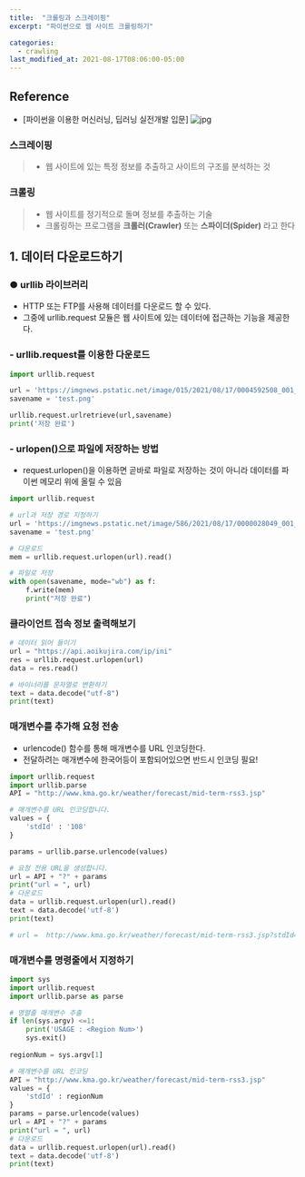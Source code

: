 ```yaml
---
title:  "크롤링과 스크레이핑"
excerpt: "파이썬으로 웹 사이트 크롤링하기"

categories:
  - crawling
last_modified_at: 2021-08-17T08:06:00-05:00
---
```

## Reference
- [파이썬을 이용한 머신러닝, 딥러닝 실전개발 입문]
![jpg](https://wikibook.co.kr/images/cover/m/9791158391799.png  )

### 스크레이핑
> - 웹 사이트에 있는 특정 정보를 추출하고 사이트의 구조를 분석하는 것

### 크롤링
> - 웹 사이트를 정기적으로 돌며 정보를 추출하는 기술
> - 크롤링하는 프로그램을 **크롤러(Crawler)** 또는 **스파이더(Spider)** 라고 한다

## 1. 데이터 다운로드하기 

### ● urllib 라이브러리
- HTTP 또는 FTP를 사용해 데이터를 다운로드 할 수 있다.
- 그중에 urllib.request 모듈은 웹 사이트에 있는 데이터에 접근하는 기능을 제공한다. 

### - urllib.request를 이용한 다운로드
~~~python
import urllib.request

url = 'https://imgnews.pstatic.net/image/015/2021/08/17/0004592508_001_20210817100802751.jpg?type=w647'
savename = 'test.png'

urllib.request.urlretrieve(url,savename)
print('저장 완료')
~~~

### - urlopen()으로 파일에 저장하는 방법
- request.urlopen()을 이용하면 곧바로 파일로 저장하는 것이 아니라 데이터를 파이썬 메모리 위에 올릴 수 있음
~~~python
import urllib.request

# url과 저장 경로 지정하기
url = 'https://imgnews.pstatic.net/image/586/2021/08/17/0000028049_001_20210817165519710.jpg?type=w647'
savename = 'test.png'

# 다운로드
mem = urllib.request.urlopen(url).read()

# 파일로 저장
with open(savename, mode="wb") as f:
    f.write(mem)
    print("저장 완료")
~~~

### 클라이언트 접속 정보 출력해보기
~~~python
# 데이터 읽어 들이기
url = "https://api.aoikujira.com/ip/ini"
res = urllib.request.urlopen(url)
data = res.read()

# 바이너리를 문자열로 변환하기
text = data.decode("utf-8")
print(text)
~~~

### 매개변수를 추가해 요청 전송
- urlencode() 함수를 통해 매개변수를 URL 인코딩한다.
- 전달하려는 매개변수에 한국어등이 포함되어있으면 반드시 인코딩 필요!
~~~python
import urllib.request
import urllib.parse
API = "http://www.kma.go.kr/weather/forecast/mid-term-rss3.jsp"

# 매개변수를 URL 인코딩합니다.
values = {
    'stdId' : '108'
}

params = urllib.parse.urlencode(values)

# 요청 전용 URL을 생성합니다.
url = API + "?" + params
print("url = ", url)
# 다운로드
data = urllib.request.urlopen(url).read()
text = data.decode('utf-8')
print(text)

# url =  http://www.kma.go.kr/weather/forecast/mid-term-rss3.jsp?stdId=108
~~~

### 매개변수를 명령줄에서 지정하기
~~~python
import sys
import urllib.request
import urllib.parse as parse

# 명렬줄 매개변수 추출
if len(sys.argv) <=1:
    print('USAGE : <Region Num>')
    sys.exit()
    
regionNum = sys.argv[1]

# 매개변수를 URL 인코딩
API = "http://www.kma.go.kr/weather/forecast/mid-term-rss3.jsp"
values = {
    'stdId' : regionNum
}
params = parse.urlencode(values)
url = API + "?" + params
print("url = ", url)
# 다운로드
data = urllib.request.urlopen(url).read()
text = data.decode('utf-8')
print(text)
~~~

